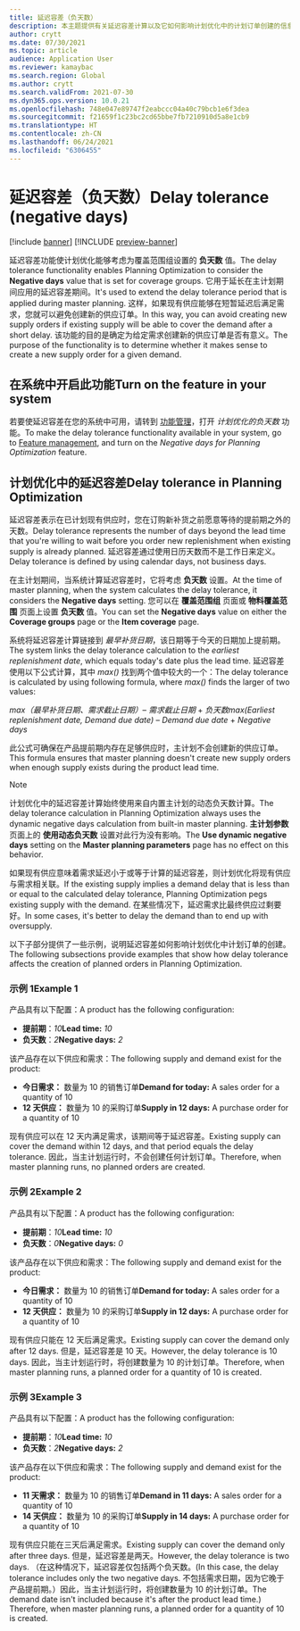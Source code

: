```yaml
---
title: 延迟容差（负天数）
description: 本主题提供有关延迟容差计算以及它如何影响计划优化中的计划订单创建的信息。
author: crytt
ms.date: 07/30/2021
ms.topic: article
audience: Application User
ms.reviewer: kamaybac
ms.search.region: Global
ms.author: crytt
ms.search.validFrom: 2021-07-30
ms.dyn365.ops.version: 10.0.21
ms.openlocfilehash: 748e047e89747f2eabccc04a40c79bcb1e6f3dea
ms.sourcegitcommit: f21659f1c23bc2cd65bbe7fb7210910d5a8e1cb9
ms.translationtype: HT
ms.contentlocale: zh-CN
ms.lasthandoff: 06/24/2021
ms.locfileid: "6306455"
---
```

# <a name="delay-tolerance-negative-days"></a><span data-ttu-id="142a4-103">延迟容差（负天数）</span><span class="sxs-lookup"><span data-stu-id="142a4-103">Delay tolerance (negative days)</span></span>

[!include [banner](../../includes/banner.md)]
[!INCLUDE [preview-banner](../../includes/preview-banner.md)]

<span data-ttu-id="142a4-104">延迟容差功能使计划优化能够考虑为覆盖范围组设置的 **负天数** 值。</span><span class="sxs-lookup"><span data-stu-id="142a4-104">The delay tolerance functionality enables Planning Optimization to consider the **Negative days** value that is set for coverage groups.</span></span> <span data-ttu-id="142a4-105">它用于延长在主计划期间应用的延迟容差期间。</span><span class="sxs-lookup"><span data-stu-id="142a4-105">It's used to extend the delay tolerance period that is applied during master planning.</span></span> <span data-ttu-id="142a4-106">这样，如果现有供应能够在短暂延迟后满足需求，您就可以避免创建新的供应订单。</span><span class="sxs-lookup"><span data-stu-id="142a4-106">In this way, you can avoid creating new supply orders if existing supply will be able to cover the demand after a short delay.</span></span> <span data-ttu-id="142a4-107">该功能的目的是确定为给定需求创建新的供应订单是否有意义。</span><span class="sxs-lookup"><span data-stu-id="142a4-107">The purpose of the functionality is to determine whether it makes sense to create a new supply order for a given demand.</span></span>

## <a name="turn-on-the-feature-in-your-system"></a><span data-ttu-id="142a4-108">在系统中开启此功能</span><span class="sxs-lookup"><span data-stu-id="142a4-108">Turn on the feature in your system</span></span>

<span data-ttu-id="142a4-109">若要使延迟容差在您的系统中可用，请转到 [功能管理](../../../fin-ops-core/fin-ops/get-started/feature-management/feature-management-overview.md)，打开 *计划优化的负天数* 功能。</span><span class="sxs-lookup"><span data-stu-id="142a4-109">To make the delay tolerance functionality available in your system, go to [Feature management](../../../fin-ops-core/fin-ops/get-started/feature-management/feature-management-overview.md), and turn on the *Negative days for Planning Optimization* feature.</span></span>

## <a name="delay-tolerance-in-planning-optimization"></a><span data-ttu-id="142a4-110">计划优化中的延迟容差</span><span class="sxs-lookup"><span data-stu-id="142a4-110">Delay tolerance in Planning Optimization</span></span>

<span data-ttu-id="142a4-111">延迟容差表示在已计划现有供应时，您在订购新补货之前愿意等待的提前期之外的天数。</span><span class="sxs-lookup"><span data-stu-id="142a4-111">Delay tolerance represents the number of days beyond the lead time that you're willing to wait before you order new replenishment when existing supply is already planned.</span></span> <span data-ttu-id="142a4-112">延迟容差通过使用日历天数而不是工作日来定义。</span><span class="sxs-lookup"><span data-stu-id="142a4-112">Delay tolerance is defined by using calendar days, not business days.</span></span>

<span data-ttu-id="142a4-113">在主计划期间，当系统计算延迟容差时，它将考虑 **负天数** 设置。</span><span class="sxs-lookup"><span data-stu-id="142a4-113">At the time of master planning, when the system calculates the delay tolerance, it considers the **Negative days** setting.</span></span> <span data-ttu-id="142a4-114">您可以在 **覆盖范围组** 页面或 **物料覆盖范围** 页面上设置 **负天数** 值。</span><span class="sxs-lookup"><span data-stu-id="142a4-114">You can set the **Negative days** value on either the **Coverage groups** page or the **Item coverage** page.</span></span>

<span data-ttu-id="142a4-115">系统将延迟容差计算链接到 *最早补货日期*，该日期等于今天的日期加上提前期。</span><span class="sxs-lookup"><span data-stu-id="142a4-115">The system links the delay tolerance calculation to the *earliest replenishment date*, which equals today's date plus the lead time.</span></span> <span data-ttu-id="142a4-116">延迟容差使用以下公式计算，其中 *max()* 找到两个值中较大的一个：</span><span class="sxs-lookup"><span data-stu-id="142a4-116">The delay tolerance is calculated by using following formula, where *max()* finds the larger of two values:</span></span>

<span data-ttu-id="142a4-117">*max（最早补货日期、需求截止日期）*– *需求截止日期* + *负天数*</span><span class="sxs-lookup"><span data-stu-id="142a4-117">*max(Earliest replenishment date, Demand due date)* – *Demand due date* + *Negative days*</span></span>

<span data-ttu-id="142a4-118">此公式可确保在产品提前期内存在足够供应时，主计划不会创建新的供应订单。</span><span class="sxs-lookup"><span data-stu-id="142a4-118">This formula ensures that master planning doesn't create new supply orders when enough supply exists during the product lead time.</span></span>

> [!NOTE]
> <span data-ttu-id="142a4-119">计划优化中的延迟容差计算始终使用来自内置主计划的动态负天数计算。</span><span class="sxs-lookup"><span data-stu-id="142a4-119">The delay tolerance calculation in Planning Optimization always uses the dynamic negative days calculation from built-in master planning.</span></span> <span data-ttu-id="142a4-120">**主计划参数** 页面上的 **使用动态负天数** 设置对此行为没有影响。</span><span class="sxs-lookup"><span data-stu-id="142a4-120">The **Use dynamic negative days** setting on the **Master planning parameters** page has no effect on this behavior.</span></span>

<span data-ttu-id="142a4-121">如果现有供应意味着需求延迟小于或等于计算的延迟容差，则计划优化将现有供应与需求相关联。</span><span class="sxs-lookup"><span data-stu-id="142a4-121">If the existing supply implies a demand delay that is less than or equal to the calculated delay tolerance, Planning Optimization pegs existing supply with the demand.</span></span> <span data-ttu-id="142a4-122">在某些情况下，延迟需求比最终供应过剩要好。</span><span class="sxs-lookup"><span data-stu-id="142a4-122">In some cases, it's better to delay the demand than to end up with oversupply.</span></span>

<span data-ttu-id="142a4-123">以下子部分提供了一些示例，说明延迟容差如何影响计划优化中计划订单的创建。</span><span class="sxs-lookup"><span data-stu-id="142a4-123">The following subsections provide examples that show how delay tolerance affects the creation of planned orders in Planning Optimization.</span></span>

### <a name="example-1"></a><span data-ttu-id="142a4-124">示例 1</span><span class="sxs-lookup"><span data-stu-id="142a4-124">Example 1</span></span>

<span data-ttu-id="142a4-125">产品具有以下配置：</span><span class="sxs-lookup"><span data-stu-id="142a4-125">A product has the following configuration:</span></span>

- <span data-ttu-id="142a4-126">**提前期**：*10*</span><span class="sxs-lookup"><span data-stu-id="142a4-126">**Lead time:** *10*</span></span>
- <span data-ttu-id="142a4-127">**负天数**：*2*</span><span class="sxs-lookup"><span data-stu-id="142a4-127">**Negative days:** *2*</span></span>

<span data-ttu-id="142a4-128">该产品存在以下供应和需求：</span><span class="sxs-lookup"><span data-stu-id="142a4-128">The following supply and demand exist for the product:</span></span>

- <span data-ttu-id="142a4-129">**今日需求：** 数量为 10 的销售订单</span><span class="sxs-lookup"><span data-stu-id="142a4-129">**Demand for today:** A sales order for a quantity of 10</span></span>
- <span data-ttu-id="142a4-130">**12 天供应：** 数量为 10 的采购订单</span><span class="sxs-lookup"><span data-stu-id="142a4-130">**Supply in 12 days:** A purchase order for a quantity of 10</span></span>

<span data-ttu-id="142a4-131">现有供应可以在 12 天内满足需求，该期间等于延迟容差。</span><span class="sxs-lookup"><span data-stu-id="142a4-131">Existing supply can cover the demand within 12 days, and that period equals the delay tolerance.</span></span> <span data-ttu-id="142a4-132">因此，当主计划运行时，不会创建任何计划订单。</span><span class="sxs-lookup"><span data-stu-id="142a4-132">Therefore, when master planning runs, no planned orders are created.</span></span>

### <a name="example-2"></a><span data-ttu-id="142a4-133">示例 2</span><span class="sxs-lookup"><span data-stu-id="142a4-133">Example 2</span></span>

<span data-ttu-id="142a4-134">产品具有以下配置：</span><span class="sxs-lookup"><span data-stu-id="142a4-134">A product has the following configuration:</span></span>

- <span data-ttu-id="142a4-135">**提前期**：*10*</span><span class="sxs-lookup"><span data-stu-id="142a4-135">**Lead time:** *10*</span></span>
- <span data-ttu-id="142a4-136">**负天数**：*0*</span><span class="sxs-lookup"><span data-stu-id="142a4-136">**Negative days:** *0*</span></span>

<span data-ttu-id="142a4-137">该产品存在以下供应和需求：</span><span class="sxs-lookup"><span data-stu-id="142a4-137">The following supply and demand exist for the product:</span></span>

- <span data-ttu-id="142a4-138">**今日需求：** 数量为 10 的销售订单</span><span class="sxs-lookup"><span data-stu-id="142a4-138">**Demand for today:** A sales order for a quantity of 10</span></span>
- <span data-ttu-id="142a4-139">**12 天供应：** 数量为 10 的采购订单</span><span class="sxs-lookup"><span data-stu-id="142a4-139">**Supply in 12 days:** A purchase order for a quantity of 10</span></span>

<span data-ttu-id="142a4-140">现有供应只能在 12 天后满足需求。</span><span class="sxs-lookup"><span data-stu-id="142a4-140">Existing supply can cover the demand only after 12 days.</span></span> <span data-ttu-id="142a4-141">但是，延迟容差是 10 天。</span><span class="sxs-lookup"><span data-stu-id="142a4-141">However, the delay tolerance is 10 days.</span></span> <span data-ttu-id="142a4-142">因此，当主计划运行时，将创建数量为 10 的计划订单。</span><span class="sxs-lookup"><span data-stu-id="142a4-142">Therefore, when master planning runs, a planned order for a quantity of 10 is created.</span></span>

### <a name="example-3"></a><span data-ttu-id="142a4-143">示例 3</span><span class="sxs-lookup"><span data-stu-id="142a4-143">Example 3</span></span>

<span data-ttu-id="142a4-144">产品具有以下配置：</span><span class="sxs-lookup"><span data-stu-id="142a4-144">A product has the following configuration:</span></span>

- <span data-ttu-id="142a4-145">**提前期**：*10*</span><span class="sxs-lookup"><span data-stu-id="142a4-145">**Lead time:** *10*</span></span>
- <span data-ttu-id="142a4-146">**负天数**：*2*</span><span class="sxs-lookup"><span data-stu-id="142a4-146">**Negative days:** *2*</span></span>

<span data-ttu-id="142a4-147">该产品存在以下供应和需求：</span><span class="sxs-lookup"><span data-stu-id="142a4-147">The following supply and demand exist for the product:</span></span>

- <span data-ttu-id="142a4-148">**11 天需求：** 数量为 10 的销售订单</span><span class="sxs-lookup"><span data-stu-id="142a4-148">**Demand in 11 days:** A sales order for a quantity of 10</span></span>
- <span data-ttu-id="142a4-149">**14 天供应：** 数量为 10 的采购订单</span><span class="sxs-lookup"><span data-stu-id="142a4-149">**Supply in 14 days:** A purchase order for a quantity of 10</span></span>

<span data-ttu-id="142a4-150">现有供应只能在三天后满足需求。</span><span class="sxs-lookup"><span data-stu-id="142a4-150">Existing supply can cover the demand only after three days.</span></span> <span data-ttu-id="142a4-151">但是，延迟容差是两天。</span><span class="sxs-lookup"><span data-stu-id="142a4-151">However, the delay tolerance is two days.</span></span> <span data-ttu-id="142a4-152">（在这种情况下，延迟容差仅包括两个负天数。</span><span class="sxs-lookup"><span data-stu-id="142a4-152">(In this case, the delay tolerance includes only the two negative days.</span></span> <span data-ttu-id="142a4-153">不包括需求日期，因为它晚于产品提前期。）因此，当主计划运行时，将创建数量为 10 的计划订单。</span><span class="sxs-lookup"><span data-stu-id="142a4-153">The demand date isn't included because it's after the product lead time.) Therefore, when master planning runs, a planned order for a quantity of 10 is created.</span></span>
